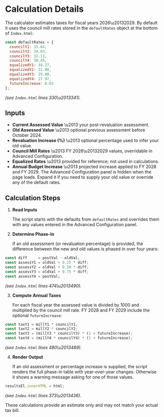# Calculation Details

The calculator estimates taxes for fiscal years 2026\u20132029. By default it uses the council mill rates stored in the `defaultRates` object at the bottom of `Index.html`:

```javascript
const defaultRates = {
  councilY1: 35.64,
  councilY2: 34.03,
  councilY3: 32.11,
  councilY4: 30.45,
  equalizedY1: 34.27,
  equalizedY2: 31.88,
  equalizedY3: 29.80,
  equalizedY4: 27.97,
  futureIncrease: 0.03
};
```

*(see `Index.html` lines 330\u2013341).* 

## Inputs

- **Current Assessed Value** \u2013 your post-revaluation assessment.
- **Old Assessed Value** \u2013 optional previous assessment before October 2024.
- **Revaluation Increase (%)** \u2013 optional percentage used to infer your old value.
- **Council Mill Rates** \u2013 FY 2026\u20132029 values, overridable in Advanced Configuration.
- **Equalized Rates** \u2013 provided for reference; not used in calculations.
- **Annual Budget Increase** \u2013 projected increase applied to FY 2028 and FY 2029.
The Advanced Configuration panel is hidden when the page loads. Expand it if you need to supply your old value or override any of the default rates.


## Calculation Steps

1. **Read Inputs**

   The script starts with the defaults from `defaultRates` and overrides them with any values entered in the Advanced Configuration panel.

2. **Determine Phase-In**

   If an old assessment (or revaluation percentage) is provided, the difference between the new and old values is phased in over four years:

```javascript
const diff     = postVal - oldVal;
const assessY1 = oldVal + 0.25 * diff;
const assessY2 = oldVal + 0.50 * diff;
const assessY3 = oldVal + 0.75 * diff;
const assessY4 = postVal;
```
*(see `Index.html` lines 474\u2013490).* 

3. **Compute Annual Taxes**

   For each fiscal year the assessed value is divided by 1000 and multiplied by the council mill rate. FY 2028 and FY 2029 include the optional `futureIncrease`:

```javascript
const taxY1 = millY1 * councilY1;
const taxY2 = millY2 * councilY2;
const taxY3 = (millY3 * councilY3) * (1 + futureIncrease);
const taxY4 = (millY4 * councilY4) * (1 + futureIncrease);
```
*(see `Index.html` lines 480\u2013489).* 

4. **Render Output**

   If an old assessment or percentage increase is supplied, the script renders the full phase-in table with year-over-year changes. Otherwise it shows a warning message asking for one of those values.

```javascript
resultsEl.innerHTML = html;
```
*(see `Index.html` lines 373\u2013436).* 

These calculations provide an estimate only and may not match your actual tax bill.
